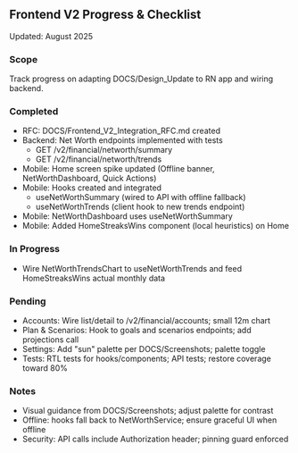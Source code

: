 ## Frontend V2 Progress & Checklist

Updated: August 2025

### Scope
Track progress on adapting DOCS/Design_Update to RN app and wiring backend.

### Completed
- RFC: DOCS/Frontend_V2_Integration_RFC.md created
- Backend: Net Worth endpoints implemented with tests
  - GET /v2/financial/networth/summary
  - GET /v2/financial/networth/trends
- Mobile: Home screen spike updated (Offline banner, NetWorthDashboard, Quick Actions)
- Mobile: Hooks created and integrated
  - useNetWorthSummary (wired to API with offline fallback)
  - useNetWorthTrends (client hook to new trends endpoint)
- Mobile: NetWorthDashboard uses useNetWorthSummary
- Mobile: Added HomeStreaksWins component (local heuristics) on Home

### In Progress
- Wire NetWorthTrendsChart to useNetWorthTrends and feed HomeStreaksWins actual monthly data

### Pending
- Accounts: Wire list/detail to /v2/financial/accounts; small 12m chart
- Plan & Scenarios: Hook to goals and scenarios endpoints; add projections call
- Settings: Add "sun" palette per DOCS/Screenshots; palette toggle
- Tests: RTL tests for hooks/components; API tests; restore coverage toward 80%

### Notes
- Visual guidance from DOCS/Screenshots; adjust palette for contrast
- Offline: hooks fall back to NetWorthService; ensure graceful UI when offline
- Security: API calls include Authorization header; pinning guard enforced


